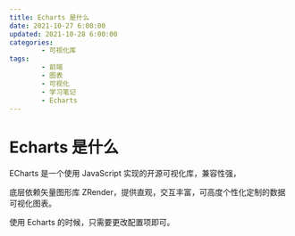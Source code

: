 ```yaml
---
title: Echarts 是什么
date: 2021-10-27 6:00:00
updated: 2021-10-28 6:00:00
categories:
        - 可视化库
tags:
        - 前端
        - 图表
        - 可视化
        - 学习笔记
        - Echarts
---
```


# Echarts 是什么

ECharts 是一个使用 JavaScript 实现的开源可视化库，兼容性强，

底层依赖矢量图形库 ZRender，提供直观，交互丰富，可高度个性化定制的数据可视化图表。

使用 Echarts 的时候，只需要更改配置项即可。
